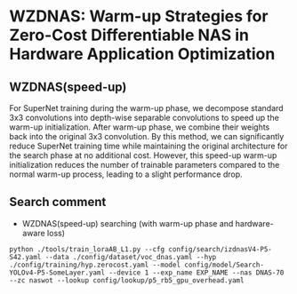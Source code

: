 # WZDNAS: Warm-up Strategies for Zero-Cost Differentiable NAS in Hardware Application Optimization
## WZDNAS(speed-up)
For SuperNet training during the warm-up phase, we decompose standard 3x3 convolutions into depth-wise separable convolutions to speed up the warm-up initialization. After warm-up phase, we combine their weights back into the original 3x3 convolution. By this method, we can significantly reduce SuperNet training time while maintaining the original architecture
for the search phase at no additional cost. However, this speed-up warm-up initialization
reduces the number of trainable parameters compared to the normal warm-up process, leading to a slight performance drop.

## Search comment
 - WZDNAS(speed-up) searching (with warm-up phase and hardware-aware loss)
```
python ./tools/train_loraAB_L1.py --cfg config/search/izdnasV4-P5-S42.yaml --data ./config/dataset/voc_dnas.yaml --hyp ./config/training/hyp.zerocost.yaml --model config/model/Search-YOLOv4-P5-SomeLayer.yaml --device 1 --exp_name EXP_NAME --nas DNAS-70 --zc naswot --lookup config/lookup/p5_rb5_gpu_overhead.yaml
```